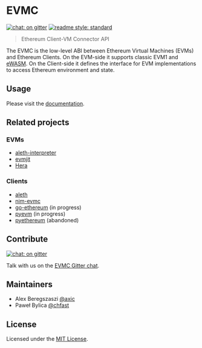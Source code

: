# EVMC

[![chat: on gitter][gitter badge]][Gitter]
[![readme style: standard][readme style standard badge]][standard readme]

> Ethereum Client-VM Connector API

The EVMC is the low-level ABI between Ethereum Virtual Machines (EVMs) and 
Ethereum Clients. On the EVM-side it supports classic EVM1 and [eWASM].
On the Client-side it defines the interface for EVM implementations 
to access Ethereum environment and state.

## Usage

Please visit the [documentation].

## Related projects

### EVMs

- [aleth-interpreter]
- [evmjit]
- [Hera]

### Clients

- [aleth]
- [nim-evmc]
- [go-ethereum] (in progress)
- [pyevm] (in progress)
- [pyethereum] (abandoned)

## Contribute

[![chat: on gitter][gitter badge]][Gitter]

Talk with us on the [EVMC Gitter chat][Gitter].

## Maintainers

- Alex Beregszaszi [@axic]
- Paweł Bylica [@chfast]

## License

Licensed under the [MIT License](LICENSE.md).


[@axic]: https://github.com/axic
[@chfast]: https://github.com/chfast
[documentation]: https://ethereum.github.io/evmc
[eWASM]: https://github.com/ewasm/design#ethereum-flavored-webassembly-ewasm-design
[evmjit]: https://github.com/ethereum/evmjit
[Hera]: https://github.com/ewasm/hera
[Gitter]: https://gitter.im/ethereum/evmc
[aleth-interpreter]: https://github.com/ethereum/cpp-ethereum/tree/develop/libaleth-interpreter
[aleth]: https://github.com/ethereum/cpp-ethereum
[nim-evmc]: https://github.com/status-im/nim-evmc
[go-ethereum]: https://github.com/ethereum/go-ethereum/pull/17050
[pyevm]: https://github.com/ethereum/py-evm
[pyethereum]: https://github.com/ethereum/pyethereum/pull/406
[standard readme]: https://github.com/RichardLitt/standard-readme

[gitter badge]: https://img.shields.io/gitter/room/ethereum/evmc.svg?style=flat-square
[readme style standard badge]: https://img.shields.io/badge/readme%20style-standard-brightgreen.svg?style=flat-square
